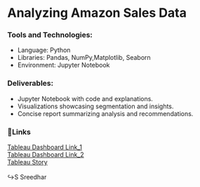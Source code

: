 # Analyzing Amazon Sales Data
<h3>Tools and Technologies:</h3>
<ul>
<li>Language: Python
<li>Libraries: Pandas, NumPy,Matplotlib, Seaborn
<li>Environment: Jupyter Notebook
</ul>
<h3>Deliverables:</h3>
<ul>
<li>Jupyter Notebook with code and explanations.
<li>Visualizations showcasing segmentation and insights.
<li>Concise report summarizing analysis and recommendations.
</ul>
<h3>🔗Links</h3>
<a href=https://public.tableau.com/app/profile/s.sreedhar/viz/AmazonSalesDashboard_17211052778210/Dashboard1>Tableau Dashboard Link_1</a><br>
<a href=https://public.tableau.com/app/profile/s.sreedhar/viz/AmazonSalesDashboard1/Dashboard2>Tableau Dashboard Link_2</a><br>
<a href=https://public.tableau.com/app/profile/s.sreedhar/viz/Amazon_Sales_Story/Story1>Tableau Story</a>
<br>
<br>
↪S Sreedhar

